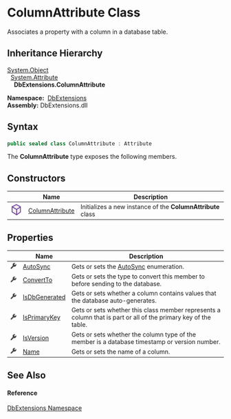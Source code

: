 ColumnAttribute Class
=====================
Associates a property with a column in a database table.


Inheritance Hierarchy
---------------------
[System.Object][1]  
  [System.Attribute][2]  
    **DbExtensions.ColumnAttribute**  

  **Namespace:**  [DbExtensions][3]  
  **Assembly:** DbExtensions.dll

Syntax
------

```csharp
public sealed class ColumnAttribute : Attribute
```

The **ColumnAttribute** type exposes the following members.


Constructors
------------

                 | Name                 | Description                                                 
---------------- | -------------------- | ----------------------------------------------------------- 
![Public method] | [ColumnAttribute][4] | Initializes a new instance of the **ColumnAttribute** class 


Properties
----------

                   | Name               | Description                                                                                                     
------------------ | ------------------ | --------------------------------------------------------------------------------------------------------------- 
![Public property] | [AutoSync][5]      | Gets or sets the [AutoSync][5] enumeration.                                                                     
![Public property] | [ConvertTo][6]     | Gets or sets the type to convert this member to before sending to the database.                                 
![Public property] | [IsDbGenerated][7] | Gets or sets whether a column contains values that the database auto-generates.                                 
![Public property] | [IsPrimaryKey][8]  | Gets or sets whether this class member represents a column that is part or all of the primary key of the table. 
![Public property] | [IsVersion][9]     | Gets or sets whether the column type of the member is a database timestamp or version number.                   
![Public property] | [Name][10]         | Gets or sets the name of a column.                                                                              


See Also
--------

#### Reference
[DbExtensions Namespace][3]  

[1]: http://msdn.microsoft.com/en-us/library/e5kfa45b
[2]: http://msdn.microsoft.com/en-us/library/e8kc3626
[3]: ../README.md
[4]: _ctor.md
[5]: AutoSync.md
[6]: ConvertTo.md
[7]: IsDbGenerated.md
[8]: IsPrimaryKey.md
[9]: IsVersion.md
[10]: Name.md
[Public method]: ../../icons/pubmethod.svg "Public method"
[Public property]: ../../icons/pubproperty.svg "Public property"